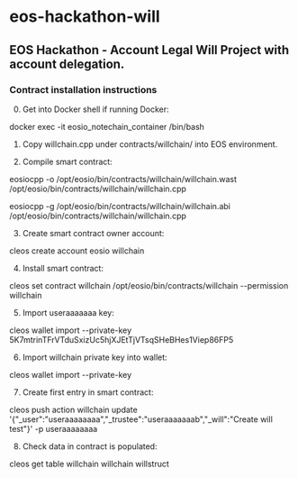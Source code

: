 # eos-hackathon-will

## EOS Hackathon - Account Legal Will Project with account delegation.

### Contract installation instructions

0. Get into Docker shell if running Docker:

docker exec -it eosio_notechain_container /bin/bash

1. Copy willchain.cpp under contracts/willchain/ into EOS environment.

2. Compile smart contract:

eosiocpp -o /opt/eosio/bin/contracts/willchain/willchain.wast /opt/eosio/bin/contracts/willchain/willchain.cpp  

eosiocpp -g /opt/eosio/bin/contracts/willchain/willchain.abi /opt/eosio/bin/contracts/willchain/willchain.cpp 

3. Create smart contract owner account:

cleos create account eosio willchain <PUB-KEY> <PUB-KEY>

4. Install smart contract:

cleos set contract willchain /opt/eosio/bin/contracts/willchain --permission willchain

5. Import useraaaaaaa key:

cleos wallet import --private-key 5K7mtrinTFrVTduSxizUc5hjXJEtTjVTsqSHeBHes1Viep86FP5

6. Import willchain private key into wallet:

cleos wallet import --private-key <PRIVATE-KEY>

7. Create first entry in smart contract:

cleos push action willchain update '{"_user":"useraaaaaaaa","_trustee":"useraaaaaaab","_will":"Create will test"}' -p useraaaaaaaa

8. Check data in contract is populated:

cleos get table willchain willchain willstruct





